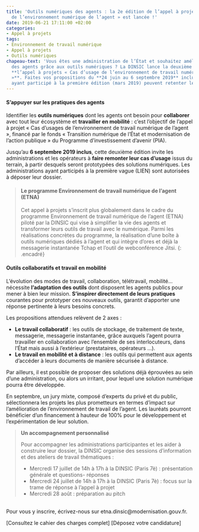 ```yaml
---
title: 'Outils numériques des agents : la 2e édition de l’appel à projet « Cas d’usage
  de l’environnement numérique de l’agent » est lancée !'
date: 2019-06-21 17:11:00 +02:00
categories:
- Appel à projets
tags:
- Environnement de travail numérique
- Appel à projets
- Outils numériques
chapeau-text: 'Vous êtes une administration de l’État et souhaitez améliorer le quotidien
  des agents grâce aux outils numériques ? La DINSIC lance la deuxième édition de
  **l’appel à projets « Cas d’usage de l’environnement de travail numérique de l’agent
  »**. Faites vos propositions du **24 juin au 6 septembre 2019** inclus. Les administrations
  ayant participé à la première édition (mars 2019) peuvent retenter leur chance ! '
---
```


#### S’appuyer sur les pratiques des agents

Identifier les **outils numériques** dont les agents ont besoin pour **collaborer** avec tout leur écosystème et **travailler en mobilité** : c’est l’objectif de l’appel à projet « Cas d’usages de l’environnement de travail numérique de l’agent », financé par le fonds « Transition numérique de l’État et modernisation de l’action publique » du Programme d’investissement d’avenir (PIA). 

Jusqu’au **6 septembre 2019 inclus**, cette deuxième édition invite les administrations et les opérateurs à **faire remonter leur cas d’usage** issus du terrain, à partir desquels seront prototypées des solutions numériques. Les administrations ayant participés à la première vague (LIEN) sont autorisées à déposer leur dossier. 

>#### Le programme Environnement de travail numérique de l’agent (ETNA)
>Cet appel à projets s’inscrit plus globalement dans le cadre du programme Environnement de travail numérique de l’agent (ETNA) piloté par la DINSIC qui vise à simplifier la vie des agents et transformer leurs outils de travail avec le numérique. Parmi les réalisations concrètes du programme, la réalisation d’une boîte à outils numériques dédiés à l’agent et qui intègre d’ores et déjà la messagerie instantanée Tchap et l’outil de webconférence Jitsi.
{: .encadré}

#### Outils collaboratifs et travail en mobilité

L’évolution des modes de travail, collaboration, télétravail, mobilité… nécessite **l’adaptation des outils** dont disposent les agents publics pour mener à bien leur mission. **S’inspirer directement de leurs pratiques** courantes pour prototyper ces nouveaux outils, garantit d’apporter une réponse pertinente à leurs besoins concrets. 

Les propositions attendues relèvent de 2 axes :
<br>
* **Le travail collaboratif** : les outils de stockage, de traitement de texte, messagerie, messagerie instantanée, grâce auxquels l’agent pourra travailler en collaboration avec l’ensemble de ses interlocuteurs, dans l’État mais aussi à l’extérieur (prestataires, opérateurs …). 
* **Le travail en mobilité et à distance** : les outils qui permettent aux agents d’accéder à leurs documents de manière sécurisée à distance. 

Par ailleurs, il est possible de proposer des solutions déjà éprouvées au sein d’une administration, ou alors un irritant, pour lequel une solution numérique pourra être développée. 

En septembre, un jury mixte, composé d’experts du privé et du public, sélectionnera les projets les plus prometteurs en termes d’impact sur l’amélioration de l’environnement de travail de l’agent. Les lauréats pourront bénéficier d’un financement à hauteur de 100% pour le développement et l’expérimentation de leur solution. 

>**Un accompagnement personnalisé**
>
>Pour accompagner les administrations participantes et les aider à construire leur dossier, la DINSIC organise des sessions d’information et des ateliers de travail thématiques :
>
>* Mercredi 17 juillet de 14h à 17h à la DINSIC (Paris 7è) : présentation générale et questions- réponses
>* Mercredi 24 juillet de 14h à 17h à la DINSIC (Paris 7è) : focus sur la trame de réponse à l’appel à projet
>* Mercredi 28 août : préparation au pitch
<br>
Pour vous y inscrire, écrivez-nous sur etna.dinsic@modernisation.gouv.fr.

[Consultez le cahier des charges complet]
[Déposez votre candidature]
